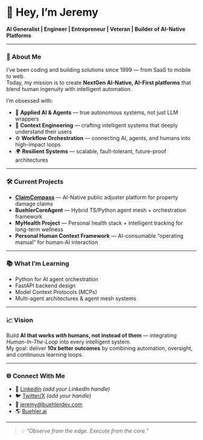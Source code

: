 # 👋 Hey, I’m Jeremy

**AI Generalist | Engineer | Entrepreneur | Veteran | Builder of AI-Native Platforms**

---

### 🚀 About Me
I’ve been coding and building solutions since 1999 — from SaaS to mobile to web.  
Today, my mission is to create **NextGen AI-Native, AI-First platforms** that blend human ingenuity with intelligent automation.

I’m obsessed with:
- 🤖 **Applied AI & Agents** — true autonomous systems, not just LLM wrappers  
- 🧠 **Context Engineering** — crafting intelligent systems that deeply understand their users  
- ⚙️ **Workflow Orchestration** — connecting AI, agents, and humans into high-impact loops  
- 🌍 **Resilient Systems** — scalable, fault-tolerant, future-proof architectures

---

### 🛠 Current Projects
- **[ClaimCompass](https://claimcompass.ai)** — AI-Native public adjuster platform for property damage claims  
- **BuehlerCoreAgent** — Hybrid TS/Python agent mesh + orchestration framework  
- **MyHealth Project** — Personal health stack + intelligent tracking for long-term wellness  
- **Personal Human Context Framework** — AI-consumable “operating manual” for human-AI interaction

---

### 📚 What I’m Learning
- Python for AI agent orchestration  
- FastAPI backend design  
- Model Context Protocols (MCPs)  
- Multi-agent architectures & agent mesh systems

---

### 📈 Vision
Build **AI that works *with* humans, not instead of them** — integrating *Human-In-The-Loop* into every intelligent system.  
My goal: deliver **10x better outcomes** by combining automation, oversight, and continuous learning loops.

---

### 🌐 Connect With Me
- 💼 [LinkedIn](https://linkedin.com/in/) *(add your LinkedIn handle)*
- 🐦 [Twitter/X](https://twitter.com/) *(add your handle)*
- 📧 jeremy@buehlerdev.com
- 🌎 [Buehler.ai](https://buehler.ai)

---

> 💡 *“Observe from the edge. Execute from the core.”*

<!--
**jeremybuehler/jeremybuehler** is a ✨ _special_ ✨ repository because its `README.md` (this file) appears on your GitHub profile.

Here are some ideas to get you started:

- 🔭 I’m currently working on ...
- 🌱 I’m currently learning ...
- 👯 I’m looking to collaborate on ...
- 🤔 I’m looking for help with ...
- 💬 Ask me about ...
- 📫 How to reach me: ...
- 😄 Pronouns: ...
- ⚡ Fun fact: ...
-->
